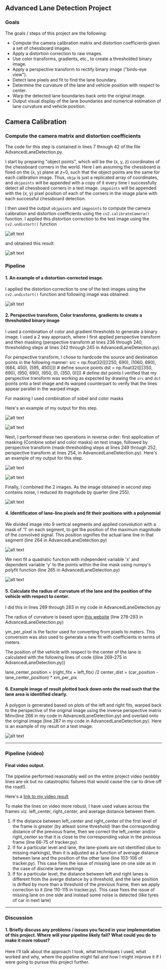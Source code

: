 ## Advanced Lane Detection Project

### Goals

The goals / steps of this project are the following:

* Compute the camera calibration matrix and distortion coefficients given a set of chessboard images.
* Apply a distortion correction to raw images.
* Use color transforms, gradients, etc., to create a thresholded binary image.
* Apply a perspective transform to rectify binary image ("birds-eye view").
* Detect lane pixels and fit to find the lane boundary.
* Determine the curvature of the lane and vehicle position with respect to center.
* Warp the detected lane boundaries back onto the original image.
* Output visual display of the lane boundaries and numerical estimation of lane curvature and vehicle position.

[//]: # (Image References)

[image1]: ./camera_cal/calibration3.jpg "Distorted"
[image2]: ./undist_calibration3.jpg "Un-distorted"
[image3]: ./test_images/test3.jpg "Distorted Road Image"
[image4]: ./outImg3/5_0undist.jpg "Undistorted Road Image"
[image5]: ./outImg3/5_20.jpg "Warped1 Image"
[image6]: ./outImg3/5_21.jpg "Masked Warped1 Image"
[image7]: ./outImg3/5_1mask.jpg "Mask1 Image"
[image8]: ./outImg3/5_22.jpg "Warped Mask1 Image"
[image9]: ./outImg3/5_2warp.jpg "Warp Example"
[image10]: ./outImg3/5_3mask.jpg "Road Estimate"
[image11]: ./outImg3/5_4road.jpg "Fit Visual"
[image12]: ./outImg3/5_5Lane.jpg "Output"
[video1]: ./project_video_output.mp4 "Video"

## Camera Calibration

### Compute the camera matrix and distortion coefficients

The code for this step is contained in lines 7 through 42 of the file  AdvancedLaneDetection.py.  

I start by preparing "object points", which will be the (x, y, z) coordinates of the chessboard corners in the world. Here I am assuming the chessboard is fixed on the (x, y) plane at z=0, such that the object points are the same for each calibration image.  Thus, `objp` is just a replicated array of coordinates, and `objpoints` will be appended with a copy of it every time I successfully detect all chessboard corners in a test image.  `imgpoints` will be appended with the (x, y) pixel position of each of the corners in the image plane with each successful chessboard detection.  

I then used the output `objpoints` and `imgpoints` to compute the camera calibration and distortion coefficients using the `cv2.calibrateCamera()` function.  I applied this distortion correction to the test image using the `cv2.undistort()` function

![alt text][image1]

and obtained this result: 

![alt text][image2]

### Pipeline

#### 1. An example of a distortion-corrected image.

I applied the distortion correction to one of the test images using the `cv2.undistort()` function and following image was obtained:

![alt text][image4]


#### 2. Perspective transform, Color transforms, gradients to create a thresholded binary image

I used a combination of color and gradient thresholds to generate a binary image. I used a 2 way approach, where I first applied perspective transform and then masking (perspective transform at lines 236 through 240, thresholding steps at lines 242 through 245 in AdvancedLaneDetection.py). 

For perspective transform, I chose to hardcode the source and destination points in the following manner:
    src = np.float32([[(250, 690), (1060, 690), (684, 450), (595, 450)]])     # define source points
    dst = np.float32([[(350, 690), (950, 690), (950, 0), (350, 0)]])     # define dst points
I verified that my perspective transform was working as expected by drawing the `src` and `dst` points onto a test image and its warped counterpart to verify that the lines appear parallel in the warped image.

For masking I used combination of sobel and color masks

Here's an example of my output for this step.  

![alt text][image5]          

![alt text][image6]


Next, I performed these two operations in reverse order: first application of masking (Combine sobel and color masks) on test image, followed by perspective transform (mask-thresholding steps at lines 249 through 252, perspective transform at lines 254,  in AdvancedLaneDetection.py).  Here's an example of my output for this step.  

![alt text][image7]           

![alt text][image8]


Finally, I combined the 2 images. As the image obtained in second step contains noise, I reduced its magnitude by quarter (line 255).

![alt text][image9]


#### 4. Identificaton of lane-line pixels and fit their positions with a polynomial

We divided image into 9 vertical segments and applied convolution with a mask of '1' on each segment, to get the position of the maximum magnitude of the convolved signal. This position signifies the actual lane line in that segment (line 264 in AdvancedLaneDetection.py)

![alt text][image10]

We next fit a quadratic function with independent variable 'x' and dependent variable 'y' to the points within the line mask using numpy's polyfit function (line 265 in AdvancedLaneDetection.py)

![alt text][image11]

#### 5. Calculate the radius of curvature of the lane and the position of the vehicle with respect to center.

I did this in lines 269 through 283 in my code in AdvancedLaneDetection.py

The radius of curvature is based upon [this website](https://www.intmath.com/applications-differentiation/8-radius-curvature.php) (line 278-283 in AdvancedLaneDetection.py)

ym_per_pixel is the factor used for converting from pixels to meters. This conversion was also used to generate a new fit with coefficients in terms of meters.

The position of the vehicle with respect to the center of the lane is calculated with the following lines of code ((line 269-275 in AdvancedLaneDetection.py))

lane_center_position = (right_fitx + left_fitx) /2
center_dist = (car_position - lane_center_position) * xm_per_pix

#### 6. Example image of result plotted back down onto the road such that the lane area is identified clearly.

A polygon is generated based on plots of the left and right fits, warped back to the perspective of the original image using the inverse perspective matrix Minv(line 266 in my code in AdvancedLaneDetection.py) and overlaid onto the original image (line 287 in my code in AdvancedLaneDetection.py).  Here is an example of my result on a test image:

![alt text][image12]

---

### Pipeline (video)

#### Final video output.  
The pipeline performed reasonably well on the entire project video (wobbly lines are ok but no catastrophic failures that would cause the car to drive off the road!).

Here's a [link to my video result](./project_video_output.mp4)

To make the lines on video more robust, I have used values across the frames viz. left_center, right_center, and average distance between them. 
1) If the distance between left_center and right_center of the first level of the frame is greater (by atleast some threshold) than the corresponding distance of the previous frame, then we correct the left_center and/or right_center so that it is close to the corresponding value in the previous frame (line 66-75 of tracker.py).
2) If for a particular level and lane, the lane-pixels are not identified (due to missing markings), then it is adjusted as a function of average distance between lane and the position of the other lane (line 103-106 of tracker.py). This case fixes the issue of missing lane on one side as in the case of discrete lane markings
3) If for a particular level, the distance between left and right lanes is different from the averge distance by a threshold, and the lane position is drifted by more than a threshold of the previous frame, then we apply correction to it (line 110-115 in tracker.py). This case fixes the issue of missing lane on one side and instead some noise is detected (like tyres of car in next lane)

---

### Discussion

#### 1. Briefly discuss any problems / issues you faced in your implementation of this project.  Where will your pipeline likely fail?  What could you do to make it more robust?

Here I'll talk about the approach I took, what techniques I used, what worked and why, where the pipeline might fail and how I might improve it if I were going to pursue this project further.  
